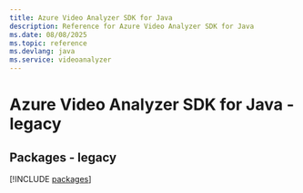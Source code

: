 ```yaml
---
title: Azure Video Analyzer SDK for Java
description: Reference for Azure Video Analyzer SDK for Java
ms.date: 08/08/2025
ms.topic: reference
ms.devlang: java
ms.service: videoanalyzer
---
```

# Azure Video Analyzer SDK for Java - legacy
## Packages - legacy
[!INCLUDE [packages](video-analyzer-index.md)]